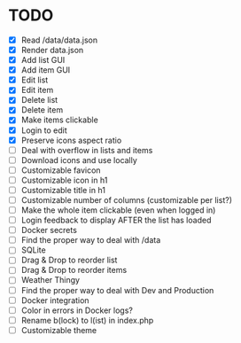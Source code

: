 # TODO

* [x] Read /data/data.json
* [x] Render data.json
* [x] Add list GUI
* [x] Add item GUI
* [x] Edit list
* [x] Edit item
* [x] Delete list
* [x] Delete item
* [x] Make items clickable
* [x] Login to edit
* [x] Preserve icons aspect ratio
* [ ] Deal with overflow in lists and items
* [ ] Download icons and use locally
* [ ] Customizable favicon
* [ ] Customizable icon in h1
* [ ] Customizable title in h1
* [ ] Customizable number of columns (customizable per list?)
* [ ] Make the whole item clickable (even when logged in)
* [ ] Login feedback to display AFTER the list has loaded
* [ ] Docker secrets
* [ ] Find the proper way to deal with /data
* [ ] SQLite
* [ ] Drag & Drop to reorder list
* [ ] Drag & Drop to reorder items
* [ ] Weather Thingy
* [ ] Find the proper way to deal with Dev and Production
* [ ] Docker integration
* [ ] Color in errors in Docker logs?
* [ ] Rename b(lock) to l(ist) in index.php
* [ ] Customizable theme
